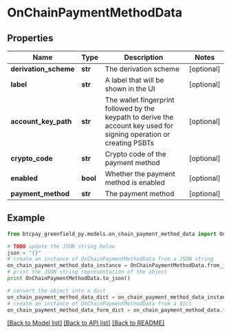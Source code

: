 # OnChainPaymentMethodData


## Properties
Name | Type | Description | Notes
------------ | ------------- | ------------- | -------------
**derivation_scheme** | **str** | The derivation scheme | [optional] 
**label** | **str** | A label that will be shown in the UI | [optional] 
**account_key_path** | **str** | The wallet fingerprint followed by the keypath to derive the account key used for signing operation or creating PSBTs | [optional] 
**crypto_code** | **str** | Crypto code of the payment method | [optional] 
**enabled** | **bool** | Whether the payment method is enabled | [optional] 
**payment_method** | **str** | The payment method | [optional] 

## Example

```python
from btcpay_greenfield_py.models.on_chain_payment_method_data import OnChainPaymentMethodData

# TODO update the JSON string below
json = "{}"
# create an instance of OnChainPaymentMethodData from a JSON string
on_chain_payment_method_data_instance = OnChainPaymentMethodData.from_json(json)
# print the JSON string representation of the object
print OnChainPaymentMethodData.to_json()

# convert the object into a dict
on_chain_payment_method_data_dict = on_chain_payment_method_data_instance.to_dict()
# create an instance of OnChainPaymentMethodData from a dict
on_chain_payment_method_data_form_dict = on_chain_payment_method_data.from_dict(on_chain_payment_method_data_dict)
```
[[Back to Model list]](../README.md#documentation-for-models) [[Back to API list]](../README.md#documentation-for-api-endpoints) [[Back to README]](../README.md)


